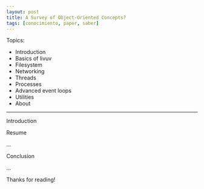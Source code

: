 ```yaml
---
layout: post
title: A Survey of Object-Oriented Concepts?
tags: [conocimiento, paper, saber]
---
```


<!--Resumen-->

Topics:

- Introduction
- Basics of livuv
- Filesystem
- Networking
- Threads
- Processes
- Advanced event loops
- Utilities
- About

---
<!--more-->

Introduction


Resume

...

Conclusion

...
  
Thanks for reading!
